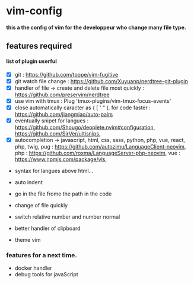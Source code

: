 # vim-config

**this a the config of vim for the developpeur who change many file type.**

## features required

#### list of plugin userful
  - [x] git :
  https://github.com/tpope/vim-fugitive
  - [x] git watch file change :
  https://github.com/Xuyuanp/nerdtree-git-plugin
  - [x] handler of file -> create and delete file most quickly :
    https://github.com/preservim/nerdtree
  - [x] use vim with tmux : Plug 'tmux-plugins/vim-tmux-focus-events'
  - [x] close automatically caracter as { [ ' " (. for code faster : https://github.com/jiangmiao/auto-pairs
  - [x] eventually snipet for langues : 
    https://github.com/Shougo/deoplete.nvim#configuration,  
    https://github.com/SirVer/ultisnips,  
  - [x] autocompletion -> javascript, html, css, sass, python, php, vue, react, php, twig, pug :
    https://github.com/autozimu/LanguageClient-neovim,
    php : https://github.com/roxma/LanguageServer-php-neovim,
    vue : https://www.npmjs.com/package/vls,
  - syntax for langues above html...

  - auto indent
  - go in the file frome the path in the code
  - change of file quickly
  - switch relative number and number normal
  - better handler of clipboard
  - theme vim

### features for a next time.

  - docker handler
  - debug tools for javaScript
